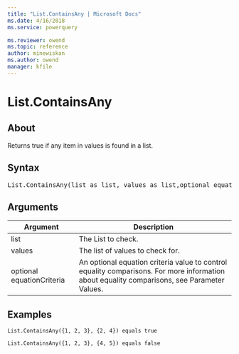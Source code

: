 ```yaml
---
title: "List.ContainsAny | Microsoft Docs"
ms.date: 4/16/2018
ms.service: powerquery

ms.reviewer: owend
ms.topic: reference
author: minewiskan
ms.author: owend
manager: kfile
---
```

# List.ContainsAny

  
## About  
Returns true if any item in values is found in a list.  
  
## Syntax

<pre>
List.ContainsAny(list as list, values as list,optional equationCriteria as any) as logical  
</pre>
  
## Arguments  
  
|Argument|Description|  
|------------|---------------|  
|list|The List to check.|  
|values|The list of values to check for.|  
|optional equationCriteria|An optional equation criteria value to control equality comparisons. For more information about equality comparisons, see Parameter Values.|  
  
## Examples  
  
```powerquery-m
List.ContainsAny({1, 2, 3}, {2, 4}) equals true  
```  
  
```powerquery-m
List.ContainsAny({1, 2, 3}, {4, 5}) equals false  
```  
